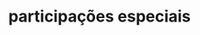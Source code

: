 ---
title: participações especiais
description: toda a galera que apareceu em episódios do tricerátops show
---